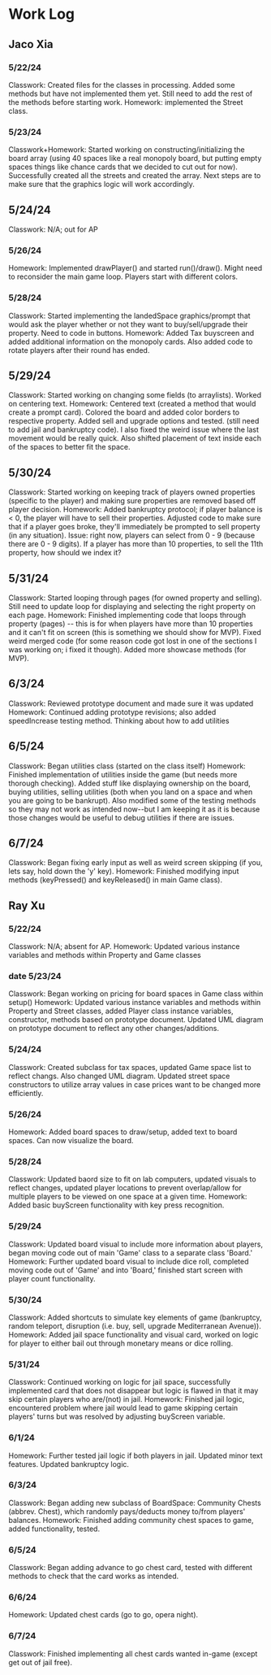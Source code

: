 # Work Log

## Jaco Xia

### 5/22/24

Classwork: Created files for the classes in processing. Added some methods
but have not implemented them yet. Still need to add the rest of the
methods before starting work. Homework: implemented the Street class.

### 5/23/24

Classwork+Homework: Started working on constructing/initializing
the board array (using 40 spaces like a real monopoly board, but
putting empty spaces things like chance cards that we decided to
cut out for now). Successfully created all the streets and created
the array. Next steps are to make sure that the graphics logic will work accordingly.

## 5/24/24 
Classwork: N/A; out for AP

### 5/26/24
Homework: Implemented drawPlayer() and started run()/draw(). Might need to reconsider the main game loop. Players start with different colors.

### 5/28/24
Classwork: Started implementing the landedSpace graphics/prompt that would ask the player whether or not they want to buy/sell/upgrade their property. Need to code in buttons.
Homework: Added Tax buyscreen and added additional information on the monopoly cards. Also added code to rotate players after their round has ended.

## 5/29/24
Classwork: Started working on changing some fields (to arraylists). Worked on centering text.
Homework: Centered text (created a method that would create a prompt card). Colored the board and added color borders to respective property. Added sell and upgrade options and tested. (still need to add jail and bankruptcy code). I also fixed the weird issue where the last movement would be really quick. Also shifted placement of text inside each of the spaces to better fit the space.

## 5/30/24
Classwork: Started working on keeping track of players owned properties (specific to the player) and making sure properties are removed based off player decision.
Homework: Added bankruptcy protocol; if player balance is < 0, the player will have to sell their properties. Adjusted code to make sure that if a player goes broke, they'll immediately be prompted to sell property (in any situation). Issue: right now, players can select from 0 - 9 (because there are 0 - 9 digits). If a player has more than 10 properties, to sell the 11th property, how should we index it?

## 5/31/24
Classwork: Started looping through pages (for owned property and selling). Still need to update loop for displaying and selecting the right property on each page.
Homework: Finished implementing code that loops through property (pages) -- this is for when players have more than 10 properties and it can't fit on screen (this is something we should show for MVP). Fixed weird merged code (for some reason code got lost in one of the sections I was working on; i fixed it though). Added more showcase methods (for MVP).

## 6/3/24
Classwork: Reviewed prototype document and made sure it was updated 
Homework: Continued adding prototype revisions; also added speedIncrease testing method. Thinking about how to add utilities

## 6/5/24
Classwork: Began utilities class (started on the class itself)
Homework: Finished implementation of utilities inside the game (but needs more thorough checking). Added stuff like displaying ownership on the board, buying utilities, selling utilities (both when you land on a space and when you are going to be bankrupt). Also modified some of the testing methods so they may not work as intended now--but I am keeping it as it is because those changes would be useful to debug utilities if there are issues. 

## 6/7/24
Classwork: Began fixing early input as well as weird screen skipping (if you, lets say, hold down the 'y' key).
Homework: Finished modifying input methods (keyPressed() and keyReleased() in main Game class).

## Ray Xu

### 5/22/24
Classwork: N/A; absent for AP.
Homework: Updated various instance variables and methods within Property and Game classes

### date 5/23/24
Classwork: Began working on pricing for board spaces in Game class within setup()
Homework: Updated various instance variables and methods within Property and Street classes,
          added Player class instance variables, constructor, methods based on prototype document. 
          Updated UML diagram on prototype document to reflect any other changes/additions.

### 5/24/24
Classwork: Created subclass for tax spaces, updated Game space list to reflect changs. Also changed UML diagram.
Updated street space constructors to utilize array values in case prices want to be changed more efficiently.

### 5/26/24
Homework: Added board spaces to draw/setup, added text to board spaces. Can now visualize the board.

### 5/28/24
Classwork: Updated baord size to fit on lab computers, updated visuals
	   to reflect changes, updated player locations to prevent overlap/allow
	   for multiple players to be viewed on one space at a given time.
Homework: Added basic buyScreen functionality with key press recognition.

### 5/29/24
Classwork: Updated board visual to include more information about players, began moving code out of main 'Game' class to a separate class 'Board.'
Homework: Further updated board visual to include dice roll, completed moving code out of 'Game' and into 'Board,' finished start screen with player count functionality.

### 5/30/24
Classwork: Added shortcuts to simulate key elements of game (bankruptcy, random teleport, disruption (i.e. buy, sell, upgrade Mediterranean Avenue)).
Homework: Added jail space functionality and visual card, worked on logic for player to either bail out through monetary means or dice rolling.

### 5/31/24
Classwork: Continued working on logic for jail space, successfully implemented card that does not disappear but logic is flawed in that it may skip certain players who are/(not) in jail.
Homework: Finished jail logic, encountered problem where jail would lead to game skipping certain players' turns but was resolved by adjusting buyScreen variable. 

### 6/1/24
Homework: Further tested jail logic if both players in jail. Updated minor text features. Updated bankruptcy logic.

### 6/3/24
Classwork: Began adding new subclass of BoardSpace: Community Chests (abbrev. Chest), which randomly pays/deducts money to/from players' balances.
Homework: Finished adding community chest spaces to game, added functionality, tested.

### 6/5/24
Classwork: Began adding advance to go chest card, tested with different methods to check that the card works as intended.

### 6/6/24
Homework: Updated chest cards (go to go, opera night).

### 6/7/24
Classwork: Finished implementing all chest cards wanted in-game (except get out of jail free).